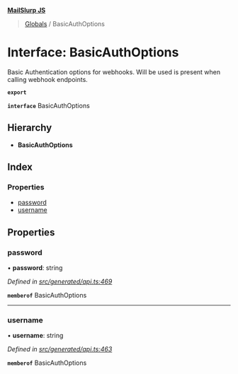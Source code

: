 **[MailSlurp JS](../README.md)**

> [Globals](../README.md) / BasicAuthOptions

# Interface: BasicAuthOptions

Basic Authentication options for webhooks. Will be used is present when calling webhook endpoints.

**`export`** 

**`interface`** BasicAuthOptions

## Hierarchy

* **BasicAuthOptions**

## Index

### Properties

* [password](basicauthoptions.md#password)
* [username](basicauthoptions.md#username)

## Properties

### password

•  **password**: string

*Defined in [src/generated/api.ts:469](https://github.com/mailslurp/mailslurp-client/blob/cce5bf2/src/generated/api.ts#L469)*

**`memberof`** BasicAuthOptions

___

### username

•  **username**: string

*Defined in [src/generated/api.ts:463](https://github.com/mailslurp/mailslurp-client/blob/cce5bf2/src/generated/api.ts#L463)*

**`memberof`** BasicAuthOptions
